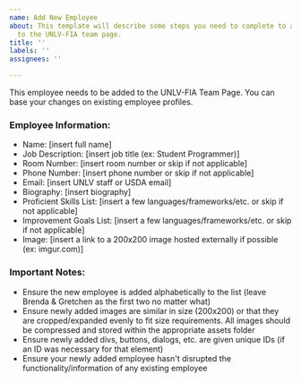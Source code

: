 ```yaml
---
name: Add New Employee
about: This template will describe some steps you need to complete to add a new employee
  to the UNLV-FIA team page.
title: ''
labels: ''
assignees: ''

---
```


This employee needs to be added to the UNLV-FIA Team Page. You can base your changes on existing employee profiles.

### Employee Information:
- Name: [insert full name]
- Job Description: [insert job title (ex: Student Programmer)]
- Room Number: [insert room number or skip if not applicable]
- Phone Number: [insert phone number or skip if not applicable]
- Email: [insert UNLV staff or USDA email]
- Biography: [insert biography]
- Proficient Skills List: [insert a few languages/frameworks/etc. or skip if not applicable]
- Improvement Goals List: [insert a few languages/frameworks/etc. or skip if not applicable]
- Image: [insert a link to a 200x200 image hosted externally if possible (ex: imgur.com)]

### Important Notes:
- Ensure the new employee is added alphabetically to the list (leave Brenda & Gretchen as the first two no matter what)
- Ensure newly added images are similar in size (200x200) or that they are cropped/expanded evenly to fit size requirements. All images should be compressed and stored within the appropriate assets folder
- Ensure newly added divs, buttons, dialogs, etc. are given unique IDs (if an ID was necessary for that element)
- Ensure your newly added employee hasn't disrupted the functionality/information of any existing employee
